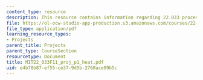 ```yaml
---
content_type: resource
description: This resource contains information regarding 22.033 process heat.
file: https://ol-ocw-studio-app-production.s3.amazonaws.com/courses/22-033-nuclear-systems-design-project-fall-2011/e4b78b87ef55ce379d5b2760ace09b5c_MIT22_033F11_proj_p1_heat.pdf
file_type: application/pdf
learning_resource_types:
- Projects
parent_title: Projects
parent_type: CourseSection
resourcetype: Document
title: MIT22_033F11_proj_p1_heat.pdf
uid: e4b78b87-ef55-ce37-9d5b-2760ace09b5c
---
```


